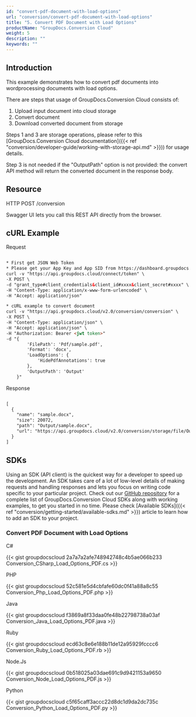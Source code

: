 ```yaml
---
id: "convert-pdf-document-with-load-options"
url: "conversion/convert-pdf-document-with-load-options"
title: "5. Convert PDF Document with Load Options"
productName: "GroupDocs.Conversion Cloud"
weight: 5
description: ""
keywords: ""
---
```


## Introduction ##

This example demonstrates how to convert pdf documents into wordprocessing documents with load options.

There are steps that usage of GroupDocs.Conversion Cloud consists of:

   1. Upload input document into cloud storage
   2. Convert document
   3. Download converted document from storage

Steps 1 and 3 are storage operations, please refer to this [GroupDocs.Conversion Cloud documentation]({{< ref "conversion/developer-guide/working-with-storage-api.md" >}})) for usage details.

Step 3 is not needed if the "OutputPath" option is not provided: the convert API method will return the converted document in the response body.

## Resource ##

HTTP POST /conversion

Swagger UI lets you call this REST API directly from the browser.

## cURL Example ##

 Request

```html

* First get JSON Web Token
* Please get your App Key and App SID from https://dashboard.groupdocs.cloud/#/apps. Kindly place App Key in "client_secret" and App SID in "client_id" argument.
curl -v "https://api.groupdocs.cloud/connect/token" \
-X POST \
-d "grant_type#client_credentials&client_id#xxxx&client_secret#xxxx" \
-H "Content-Type: application/x-www-form-urlencoded" \
-H "Accept: application/json"

* cURL example to convert document
curl -v "https://api.groupdocs.cloud/v2.0/conversion/conversion" \
-X POST \
-H "Content-Type: application/json" \
-H "Accept: application/json" \
-H "Authorization: Bearer <jwt token>"
-d "{
        'FilePath': 'Pdf/sample.pdf',
        'Format': 'docx',
        'LoadOptions': {
            'HidePdfAnnotations': true
        },
        'OutputPath': 'Output'
    }"

```

 Response

```html

[
  {
    "name": "sample.docx",
    "size": 20072,
    "path": "Output/sample.docx",
    "url": "https://api.groupdocs.cloud/v2.0/conversion/storage/file/Output/sample.docx"
  }
]

```

## SDKs ##

Using an SDK (API client) is the quickest way for a developer to speed up the development. An SDK takes care of a lot of low-level details of making requests and handling responses and lets you focus on writing code specific to your particular project. Check out our [GitHub repository](https://github.com/groupdocs-conversion-cloud) for a complete list of GroupDocs.Conversion Cloud SDKs along with working examples, to get you started in no time. Please check [Available SDKs]({{< ref "conversion/getting-started/available-sdks.md" >}}) article to learn how to add an SDK to your project.

### Convert PDF Document with Load Options ###

 C#

{{< gist groupdocscloud 2a7a7a2afe748942748c4b5ae066b233 Conversion_CSharp_Load_Options_PDF.cs >}}

 PHP

{{< gist groupdocscloud 52c581e5d4cbfafe60dc0f41a88a8c55 Conversion_Php_Load_Options_PDF.php >}}

 Java

{{< gist groupdocscloud f3869a8f33daa0fe48b22798738a03af Conversion_Java_Load_Options_PDF.java >}}

 Ruby

{{< gist groupdocscloud ecd63c8e6e188b11de12a95929fcccc6 Conversion_Ruby_Load_Options_PDF.rb >}}

 Node.Js

{{< gist groupdocscloud 0b518025a03dae691c9d9421153a9650 Conversion_Node_Load_Options_PDF.js >}}

 Python

{{< gist groupdocscloud c5f65caff3accc22d8dc1d9da2dc735c Conversion_Python_Load_Options_PDF.py >}}
